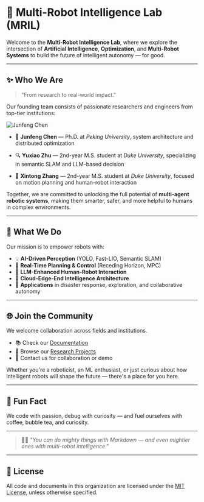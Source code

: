 
# 🤖 Multi-Robot Intelligence Lab (MRIL)

Welcome to the **Multi-Robot Intelligence Lab**, where we explore the intersection of **Artificial Intelligence**, **Optimization**, and **Multi-Robot Systems** to build the future of intelligent autonomy — for good.

---

## ✨ Who We Are

> "From research to real-world impact."

Our founding team consists of passionate researchers and engineers from top-tier institutions:

![Junfeng Chen](../images/junfengchen.jpg)

- 🧠 **Junfeng Chen** — Ph.D. at *Peking University*, system architecture and distributed optimization

- 🔍 **Yuxiao Zhu** — 2nd-year M.S. student at *Duke University*, specializing in semantic SLAM and LLM-based decision
- 🦾 **Xintong Zhang** — 2nd-year M.S. student at *Duke University*, focused on motion planning and human-robot interaction

Together, we are committed to unlocking the full potential of **multi-agent robotic systems**, making them smarter, safer, and more helpful to humans in complex environments.

---

## 🚀 What We Do

Our mission is to empower robots with:

- 💡 **AI-Driven Perception** (YOLO, Fast-LIO, Semantic SLAM)
- 🧩 **Real-Time Planning & Control** (Receding Horizon, MPC)
- 🧠 **LLM-Enhanced Human-Robot Interaction**
- 🔗 **Cloud-Edge-End Intelligence Architecture**
- 🛟 **Applications** in disaster response, exploration, and collaborative autonomy

---

## 🌐 Join the Community

We welcome collaboration across fields and institutions.

- 📚 Check our [Documentation](./docs)
- 🧪 Browse our [Research Projects](./projects)
- 💬 Contact us for collaboration or demo

Whether you're a roboticist, an ML enthusiast, or just curious about how intelligent robots will shape the future — there's a place for you here.

---

## 🍿 Fun Fact

We code with passion, debug with curiosity — and fuel ourselves with coffee, bubble tea, and curiosity.

---

> 🧙‍♂️ *"You can do mighty things with Markdown — and even mightier ones with multi-robot intelligence."*

---

## 📄 License

All code and documents in this organization are licensed under the [MIT License](./LICENSE), unless otherwise specified.


